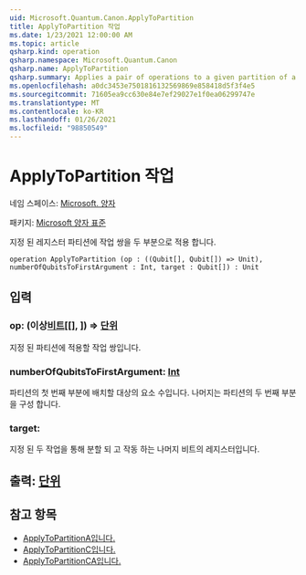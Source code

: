```yaml
---
uid: Microsoft.Quantum.Canon.ApplyToPartition
title: ApplyToPartition 작업
ms.date: 1/23/2021 12:00:00 AM
ms.topic: article
qsharp.kind: operation
qsharp.namespace: Microsoft.Quantum.Canon
qsharp.name: ApplyToPartition
qsharp.summary: Applies a pair of operations to a given partition of a register into two parts.
ms.openlocfilehash: a0dc3453e7501816132569869e858418d5f3f4e5
ms.sourcegitcommit: 71605ea9cc630e84e7ef29027e1f0ea06299747e
ms.translationtype: MT
ms.contentlocale: ko-KR
ms.lasthandoff: 01/26/2021
ms.locfileid: "98850549"
---
```

# <a name="applytopartition-operation"></a>ApplyToPartition 작업

네임 스페이스: [Microsoft. 양자](xref:Microsoft.Quantum.Canon)

패키지: [Microsoft 양자 표준](https://nuget.org/packages/Microsoft.Quantum.Standard)


지정 된 레지스터 파티션에 작업 쌍을 두 부분으로 적용 합니다.

```qsharp
operation ApplyToPartition (op : ((Qubit[], Qubit[]) => Unit), numberOfQubitsToFirstArgument : Int, target : Qubit[]) : Unit
```


## <a name="input"></a>입력

### <a name="op--qubitqubit--unit"></a>op: (이상[비트](xref:microsoft.quantum.lang-ref.qubit)[[], [](xref:microsoft.quantum.lang-ref.qubit)]) => [단위](xref:microsoft.quantum.lang-ref.unit) 

지정 된 파티션에 적용할 작업 쌍입니다.


### <a name="numberofqubitstofirstargument--int"></a>numberOfQubitsToFirstArgument: [Int](xref:microsoft.quantum.lang-ref.int)

파티션의 첫 번째 부분에 배치할 대상의 요소 수입니다.
나머지는 파티션의 두 번째 부분을 구성 합니다.


### <a name="target--qubit"></a>target: [](xref:microsoft.quantum.lang-ref.qubit)

지정 된 두 작업을 통해 분할 되 고 작동 하는 나머지 비트의 레지스터입니다.



## <a name="output--unit"></a>출력: [단위](xref:microsoft.quantum.lang-ref.unit)



## <a name="see-also"></a>참고 항목

- [ApplyToPartitionA입니다.](xref:Microsoft.Quantum.Canon.ApplyToPartitionA)
- [ApplyToPartitionC입니다.](xref:Microsoft.Quantum.Canon.ApplyToPartitionC)
- [ApplyToPartitionCA입니다.](xref:Microsoft.Quantum.Canon.ApplyToPartitionCA)